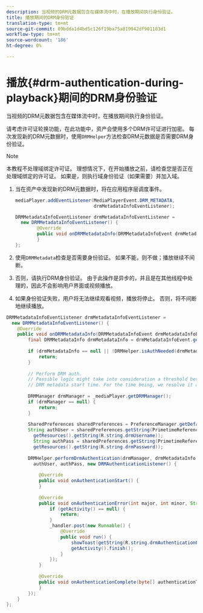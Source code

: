```yaml
---
description: 当视频的DRM元数据包含在媒体流中时，在播放期间执行身份验证。
title: 播放期间的DRM身份验证
translation-type: tm+mt
source-git-commit: 89bdda1d4bd5c126f19ba75a819942df901183d1
workflow-type: tm+mt
source-wordcount: '186'
ht-degree: 0%

---
```



# 播放{#drm-authentication-during-playback}期间的DRM身份验证

当视频的DRM元数据包含在媒体流中时，在播放期间执行身份验证。

请考虑许可证轮换功能，在此功能中，资产会使用多个DRM许可证进行加密。 每次发现新的DRM元数据时，使用`DRMHelper`方法检查DRM元数据是否需要DRM身份验证。

>[!NOTE]
>
>本教程不处理域绑定许可证。 理想情况下，在开始播放之前，请检查您是否正在处理域绑定的许可证。 如果是，则执行域身份验证（如果需要）并加入域。

1. 当在资产中发现新的DRM元数据时，将在应用程序层调度事件。

   ```java
   mediaPlayer.addEventListener(MediaPlayerEvent.DRM_METADATA,  
                                drmMetadataInfoEventListener); 
   
   DRMMetadataInfoEventListener drmMetadataInfoEventListener =  
     new DRMMetadataInfoEventListener() { 
           @Override 
           public void onDRMMetadataInfo(DRMMetadataInfoEvent drmMetadataInfoEvent) { 
           } 
   };
   ```

1. 使用`DRMMetadata`检查是否需要身份验证。 如果不能，则不做；播放继续不间断。
1. 否则，请执行DRM身份验证。 由于此操作是异步的，并且是在其他线程中处理的，因此不会影响用户界面或视频播放。
1. 如果身份验证失败，用户将无法继续观看视频，播放将停止。 否则，将不间断地继续播放。

```java
DRMMetadataInfoEventListener drmMetadataInfoEventListener =  
  new DRMMetadataInfoEventListener() { 
    @Override 
    public void onDRMMetadataInfo(DRMMetadataInfoEvent drmMetadataInfoEvent) { 
        final DRMMetadataInfo drmMetadataInfo = drmMetadataInfoEvent.getDRMMetadataInfo(); 
 
        if (drmMetadataInfo == null || !DRMHelper.isAuthNeeded(drmMetadataInfo.getDRMMetadata())) { 
            return; 
        } 
 
        // Perform DRM auth. 
        // Possible logic might take into consideration a threshold between the current player time and the 
        // DRM metadata start time. For the time being, we resolve it as soon as we receive the DRM metadata. 
 
        DRMManager drmManager = _mediaPlayer.getDRMManager(); 
        if (drmManager == null) { 
            return; 
        } 
 
        SharedPreferences sharedPreferences = PreferenceManager.getDefaultSharedPreferences(getActivity()); 
        String authUser = sharedPreferences.getString(PrimetimeReference.SETTINGS_DRM_USERNAME,  
          getResources().getString(R.string.drmUsername)); 
          String authPass = sharedPreferences.getString(PrimetimeReference.SETTINGS_DRM_PASSWORD,  
          getResources().getString(R.string.drmPassword)); 
 
        DRMHelper.performDrmAuthentication(drmManager, drmMetadataInfo.getDRMMetadata(),  
          authUser, authPass, new DRMAuthenticationListener() { 
 
            @Override 
            public void onAuthenticationStart() { 
            } 
 
            @Override 
            public void onAuthenticationError(int major, int minor, String erroString, String serverErrorURL) { 
                if (getActivity() == null) { 
                    return; 
                } 
                _handler.post(new Runnable() { 
                    @Override 
                    public void run() { 
                        showToast(getString(R.string.drmAuthenticationError)); 
                        getActivity().finish(); 
                    } 
                }); 
            } 
 
            @Override 
            public void onAuthenticationComplete(byte[] authenticationToken) { 
            } 
        }); 
    } 
};
```
